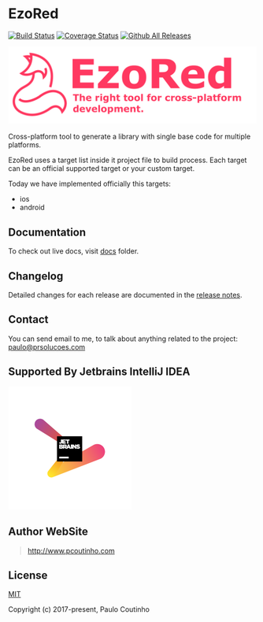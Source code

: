 # EzoRed

[![Build Status](https://travis-ci.org/ezored/ezored.svg?branch=python-version)](https://travis-ci.org/ezored/ezored)
[![Coverage Status](https://coveralls.io/repos/github/ezored/ezored/badge.svg?branch=python-version)](https://coveralls.io/github/ezored/ezored?branch=python-version)
[![Github All Releases](https://img.shields.io/github/downloads/ezored/ezored/total.svg)]()


<img src="extras/images/doc-logo.png?v=2017-12-06" alt="EzoRed">  

Cross-platform tool to generate a library with single base code for multiple platforms.    

EzoRed uses a target list inside it project file to build process. Each target can be an official supported target or your custom target.  

Today we have implemented officially this targets:  

- ios
- android

## Documentation

To check out live docs, visit [docs](docs/GET-STARTED.md) folder.

## Changelog

Detailed changes for each release are documented in the [release notes](docs/RELEASE-NOTES.md).

## Contact

You can send email to me, to talk about anything related to the project:  
[paulo@prsolucoes.com](paulo@prsolucoes.com)

## Supported By Jetbrains IntelliJ IDEA

![Supported By Jetbrains IntelliJ IDEA](extras/images/jetbrains-logo.png "Supported By Jetbrains IntelliJ IDEA")

## Author WebSite

> http://www.pcoutinho.com

## License

[MIT](http://opensource.org/licenses/MIT)

Copyright (c) 2017-present, Paulo Coutinho